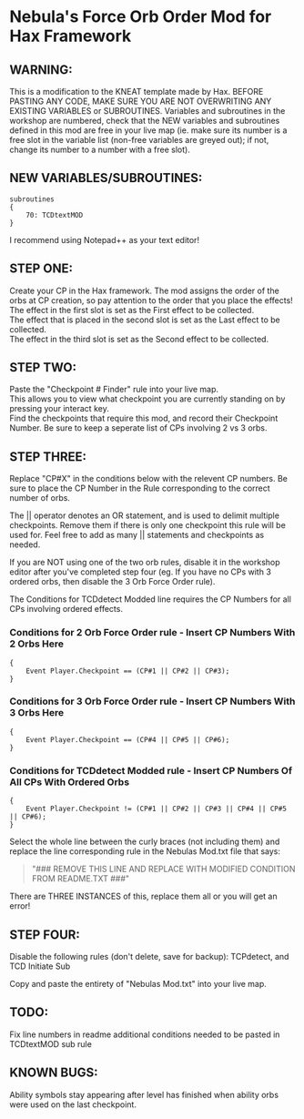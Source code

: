 # Nebula's Force Orb Order Mod for Hax Framework

## **WARNING:** 
This is a modification to the KNEAT template made by Hax. BEFORE PASTING ANY CODE, MAKE SURE YOU ARE NOT OVERWRITING ANY EXISTING VARIABLES or SUBROUTINES. 
Variables and subroutines in the workshop are numbered, check that the NEW variables and subroutines defined in this mod are free in your live map (ie. make sure its number is a free slot in the variable list (non-free variables are greyed out); if not, change its number to a number with a free slot).

## NEW VARIABLES/SUBROUTINES:
```
subroutines
{
	70: TCDtextMOD
}
```


I recommend using Notepad++ as your text editor!


## STEP ONE: 
Create your CP in the Hax framework. The mod assigns the order of the orbs at CP creation, so pay attention to the order that you place the effects!  
The effect in the first slot is set as the First effect to be collected.  
The effect that is placed in the second slot is set as the Last effect to be collected.  
The effect in the third slot is set as the Second effect to be collected.


## STEP TWO:
Paste the "Checkpoint # Finder" rule into your live map.  
This allows you to view what checkpoint you are currently standing on by pressing your interact key.  
Find the checkpoints that require this mod, and record their Checkpoint Number. Be sure to keep a seperate list of CPs involving 2 vs 3 orbs.  


## STEP THREE:

Replace "CP#X" in the conditions below with the relevent CP numbers. Be sure to place the CP Number in the Rule corresponding to the correct number of orbs.

The || operator denotes an OR statement, and is used to delimit multiple checkpoints. Remove them if there is only one checkpoint this rule will be used for.
Feel free to add as many || statements and checkpoints as needed.

If you are NOT using one of the two orb rules, disable it in the workshop editor after you've completed step four (eg. If you have no CPs with 3 ordered orbs, then disable the 3 Orb Force Order rule).

The Conditions for TCDdetect Modded line requires the CP Numbers for all CPs involving ordered effects.


### Conditions for 2 Orb Force Order rule - Insert CP Numbers With 2 Orbs Here
```
{
	Event Player.Checkpoint == (CP#1 || CP#2 || CP#3);
}
```
### Conditions for 3 Orb Force Order rule - Insert CP Numbers With 3 Orbs Here
```
{
	Event Player.Checkpoint == (CP#4 || CP#5 || CP#6);
}
```
### Conditions for TCDdetect Modded rule - Insert CP Numbers Of All CPs With Ordered Orbs
```
{
	Event Player.Checkpoint != (CP#1 || CP#2 || CP#3 || CP#4 || CP#5 || CP#6);
}
```
Select the whole line between the curly braces (not including them) and replace the line corresponding rule in the Nebulas Mod.txt file that says:
> "### REMOVE THIS LINE AND REPLACE WITH MODIFIED CONDITION FROM README.TXT ###"

There are THREE INSTANCES of this, replace them all or you will get an error! 

## STEP FOUR:
Disable the following rules (don't delete, save for backup): TCPdetect, and TCD Initiate Sub

Copy and paste the entirety of "Nebulas Mod.txt" into your live map.





## TODO:
Fix line numbers in readme
additional conditions needed to be pasted in TCDtextMOD sub rule

## KNOWN BUGS:
Ability symbols stay appearing after level has finished when ability orbs were used on the last checkpoint.

